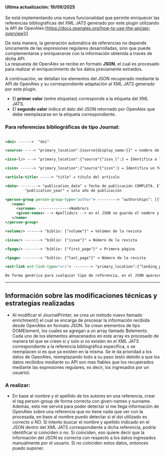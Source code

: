 #### Ultima actualización: 19/09/2025

Se está implementando una nueva funcionalidad que permite enriquecer las referencias bibliográficas del XML JATS generado por este plugin utilizando la API de OpenAlex:[https://docs.openalex.org/how-to-use-the-api/api-overview]()

De esta manera, la generación automática de referencias no depende únicamente de las expresiones regulares desarrolladas, sino que puede complementarse y enriquecerse con la información obtenida a través de dicha API.  
La respuesta de OpenAlex se recibe en formato **JSON**, el cual es procesado para realizar el enriquecimiento de los datos previamente extraídos.

A continuación, se detallan los elementos del JSON recuperado mediante la API de OpenAlex y su correspondiente adaptación al XML JATS generado por este plugin.
- El **primer valor** (entre etiquetas) corresponde a la etiqueta del XML JATS.
- El **segundo valor** indica el dato del JSON retornado por OpenAlex que debe reemplazarse en la etiqueta correspondiente.
### Para referencias bibliográficas de tipo Journal:

```xml jats

<doi> ------>  "doi"

<source> ----> "primary_location":{source{display_name:}}" = nombre de la revista

<issn-l/> ---> "primary_location":{"source"{"issn_l":} = Identifica a la revista como conjunto, independientemente del formato

<issn> ------> "primary_location":{"source"{"issn":} = Identifica un formato específico (impreso o electrónico). En el JSON, dentro de este elemento se encuentran los dos ISSN, tanto el ISSN como el ISSN normal

<article-title> -----> "title" = título del artículo

<date> --------> "publication_date" = fecha de publicación COMPLETA. El tag <date> contiene 3 subelementos: day, month y year
		 "publication_year" = solo año de publicación

<person-group person-group-type="author"> ---------> "authorships": [{"author"}] = el "author" del elemento del json definiría que el autor es "autor" y no "editor", por ejemplo.
   <name>	
     <surname> -------------->Nombre/s 
     <given-names> --> Apellido/s --> en el JSON se guarda el nombre y apellido completos en "authorships": [{"author": "display_name"}], no hay distinción entre nombre y apellido
   </name>
</person-group>

<volume/> ------> "biblio: {"volume"}" = Volúmen de la revista

<issue/> -------> "biblio: {"issue"}" = Número de la revista

<fpage/> -------> "biblio: {"first_page"}" = Primera página

<lpage> --------> "biblio: {"last_page"}" = Número de la revista

<ext-link ext-link-type="uri"> --------> "primary_location":{"landing_page_url":}

De forma genérica para cualquier tipo de referencia, en el JSON aparece un elemento "type_crossref", el cual define el tipo de referencia que se va a procesar

```

--- 

## Información sobre las modificaciones técnicas y estrategias realizadas

- Al modificar el JournalPrinter, se crea un método nuevo llamado enrichment() el cual se encarga de procesar la información recibida desde OpenAlex en formato JSON.
  Se crean elementos de tipo DOMElement, los cuales se agregan a un array llamado $elements.
  Cada uno de los elementos almacenados en este array es procesado de manera tal que se creen si y solo si no existen en el XML JATS correspondiente a la referencia bibliográfica específica, o se reemplacen si es que ya existen en la misma. Se le da prioridad a los datos de OpenAlex, reemplazando todo a su paso (esto debido a que los datos recibidos mediante su API son mas fiables que los recuperados mediante las expresiones regulares, es decir, los ingresados por un usuario).

### A realizar:

- En base al nombre y el apellido de los autores en una referencia, crear el tag person-group de forma correcta con given-names y surname. Además, esto me servirá para poder detectar si me llega información de OpenAlex sobre una referencia que no tiene nada que ver con la procesada, en base al nombre puedo detectar si el doi utilizado es correcto o NO.
  Si intento buscar el nombre y apellido indicado en el JSON dentro del XML JATS correspondiente a dicha referencia, podría identificar si coinciden o no. Si coinciden, eso quiere decir que la información del JSON es correcta con respecto a los datos ingresados manualmente por el usuario. Si no coinciden estos datos, entonces puedo suponer.
